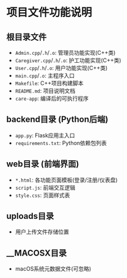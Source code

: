 # 项目文件功能说明

## 根目录文件
- `Admin.cpp`/`.h`/`.o`: 管理员功能实现(C++类)
- `Caregiver.cpp`/`.h`/`.o`: 护工功能实现(C++类)
- `User.cpp`/`.h`/`.o`: 用户功能实现(C++类)
- `main.cpp`/`.o`: 主程序入口
- `Makefile`: C++项目构建脚本
- `README.md`: 项目说明文档
- `care-app`: 编译后的可执行程序

## backend目录 (Python后端)
- `app.py`: Flask应用主入口
- `requirements.txt`: Python依赖包列表

## web目录 (前端界面)
- `*.html`: 各功能页面模板(登录/注册/仪表盘)
- `script.js`: 前端交互逻辑
- `style.css`: 页面样式表

## uploads目录
- 用户上传文件存储位置

## __MACOSX目录
- macOS系统元数据文件(可忽略)


